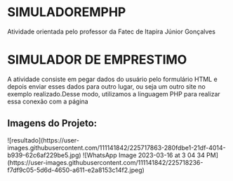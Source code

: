 # SIMULADOREMPHP
Atividade orientada pelo professor da Fatec de Itapira Júnior Gonçalves
<h1>SIMULADOR DE EMPRESTIMO</H1>
<p> A atividade consiste em pegar dados do usuário pelo formulário HTML e depois enviar esses dados
  para outro lugar, ou seja um  outro site no exemplo realizado.Desse modo, utilizamos a linguagem PHP para realizar essa
  conexão com a página</p>
  <h2>Imagens do Projeto:</h2>
  ![resultado](https://user-images.githubusercontent.com/111141842/225717863-280fdbe1-21df-4014-b939-62c6af229be5.jpg)
  ![WhatsApp Image 2023-03-16 at 3 04 34 PM](https://user-images.githubusercontent.com/111141842/225718236-f7df9c05-5d6d-4650-a611-e2a8153c14f2.jpeg)

  

